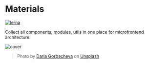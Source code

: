 # Materials

[![lerna](https://img.shields.io/badge/maintained%20with-lerna-cc00ff.svg)](https://lerna.js.org/)

Collect all components, modules, utils in one place for microfrontend architecture.

![cover](https://user-images.githubusercontent.com/8896191/103174409-d0cb1400-489c-11eb-9a73-9af4c8793566.jpg)

> <span>Photo by <a href="https://unsplash.com/@datipina?utm_source=unsplash&amp;utm_medium=referral&amp;utm_content=creditCopyText">Daria Gorbacheva</a> on <a href="https://unsplash.com/s/photos/colour-material?utm_source=unsplash&amp;utm_medium=referral&amp;utm_content=creditCopyText">Unsplash</a></span>
